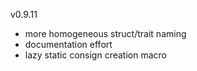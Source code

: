 v0.9.11

- more homogeneous struct/trait naming
- documentation effort
- lazy static consign creation macro